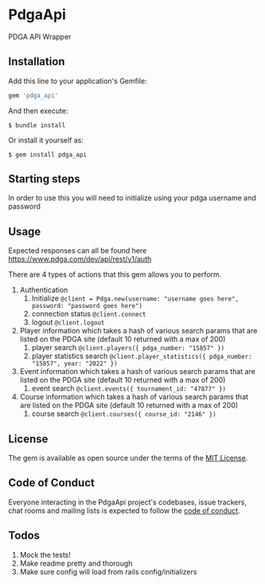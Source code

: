 # PdgaApi
PDGA API Wrapper

## Installation

Add this line to your application's Gemfile:

```ruby
gem 'pdga_api'
```

And then execute:

    $ bundle install

Or install it yourself as:

    $ gem install pdga_api
## Starting steps

In order to use this you will need to initialize using your pdga username and password

## Usage

Expected responses can all be found here https://www.pdga.com/dev/api/rest/v1/auth

There are 4 types of actions that this gem allows you to perform.
1. Authentication
   1. Initialize `@client = Pdga.new(username: "username goes here", password: "password goes here")`
   2. connection status `@client.connect`
   3. logout `@client.logout`
2. Player information which takes a hash of various search params that are listed on the PDGA site (default 10 returned with a max of 200)
   1. player search `@client.players({ pdga_number: "15857" })`
   2. player statistics search `@client.player_statistics({ pdga_number: "15857", year: "2022" })`
3. Event information which takes a hash of various search params that are listed on the PDGA site (default 10 returned with a max of 200)
   1. event search `@client.events({ tournament_id: "47877" })`
4. Course information which takes a hash of various search params that are listed on the PDGA site (default 10 returned with a max of 200)
   1. course search `@client.courses({ course_id: "2146" })`

## License

The gem is available as open source under the terms of the [MIT License](https://opensource.org/licenses/MIT).

## Code of Conduct

Everyone interacting in the PdgaApi project's codebases, issue trackers, chat rooms and mailing lists is expected to follow the [code of conduct](https://github.com/relia1/pdga_api/blob/master/CODE_OF_CONDUCT.md).

## Todos

1. Mock the tests!
2. Make readme pretty and thorough 
3. Make sure config will load from rails config/initializers